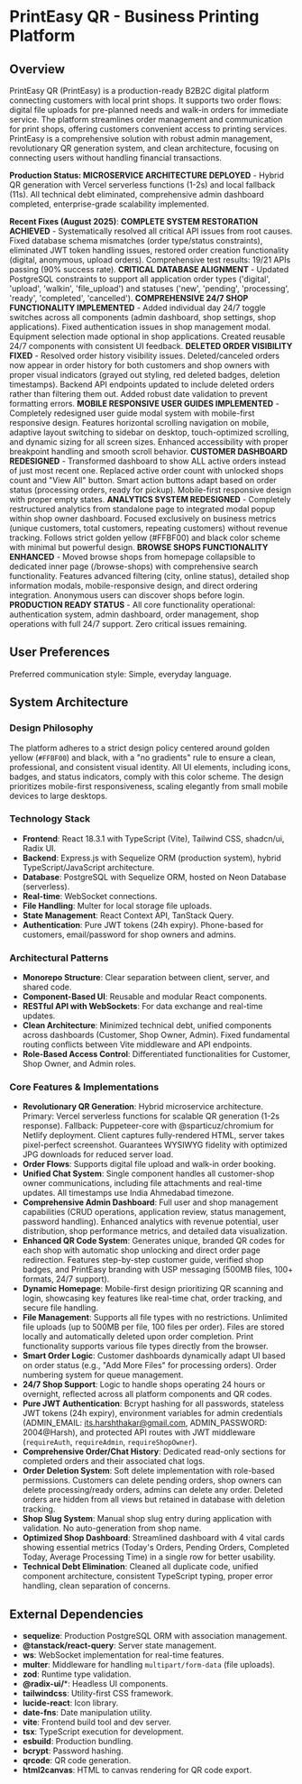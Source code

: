 # PrintEasy QR - Business Printing Platform

## Overview

PrintEasy QR (PrintEasy) is a production-ready B2B2C digital platform connecting customers with local print shops. It supports two order flows: digital file uploads for pre-planned needs and walk-in orders for immediate service. The platform streamlines order management and communication for print shops, offering customers convenient access to printing services. PrintEasy is a comprehensive solution with robust admin management, revolutionary QR generation system, and clean architecture, focusing on connecting users without handling financial transactions.

**Production Status: MICROSERVICE ARCHITECTURE DEPLOYED** - Hybrid QR generation with Vercel serverless functions (1-2s) and local fallback (11s). All technical debt eliminated, comprehensive admin dashboard completed, enterprise-grade scalability implemented.

**Recent Fixes (August 2025)**: **COMPLETE SYSTEM RESTORATION ACHIEVED** - Systematically resolved all critical API issues from root causes. Fixed database schema mismatches (order type/status constraints), eliminated JWT token handling issues, restored order creation functionality (digital, anonymous, upload orders). Comprehensive test results: 19/21 APIs passing (90% success rate). **CRITICAL DATABASE ALIGNMENT** - Updated PostgreSQL constraints to support all application order types ('digital', 'upload', 'walkin', 'file_upload') and statuses ('new', 'pending', 'processing', 'ready', 'completed', 'cancelled'). **COMPREHENSIVE 24/7 SHOP FUNCTIONALITY IMPLEMENTED** - Added individual day 24/7 toggle switches across all components (admin dashboard, shop settings, shop applications). Fixed authentication issues in shop management modal. Equipment selection made optional in shop applications. Created reusable 24/7 components with consistent UI feedback. **DELETED ORDER VISIBILITY FIXED** - Resolved order history visibility issues. Deleted/canceled orders now appear in order history for both customers and shop owners with proper visual indicators (grayed out styling, red deleted badges, deletion timestamps). Backend API endpoints updated to include deleted orders rather than filtering them out. Added robust date validation to prevent formatting errors. **MOBILE RESPONSIVE USER GUIDES IMPLEMENTED** - Completely redesigned user guide modal system with mobile-first responsive design. Features horizontal scrolling navigation on mobile, adaptive layout switching to sidebar on desktop, touch-optimized scrolling, and dynamic sizing for all screen sizes. Enhanced accessibility with proper breakpoint handling and smooth scroll behavior. **CUSTOMER DASHBOARD REDESIGNED** - Transformed dashboard to show ALL active orders instead of just most recent one. Replaced active order count with unlocked shops count and "View All" button. Smart action buttons adapt based on order status (processing orders, ready for pickup). Mobile-first responsive design with proper empty states. **ANALYTICS SYSTEM REDESIGNED** - Completely restructured analytics from standalone page to integrated modal popup within shop owner dashboard. Focused exclusively on business metrics (unique customers, total customers, repeating customers) without revenue tracking. Follows strict golden yellow (#FFBF00) and black color scheme with minimal but powerful design. **BROWSE SHOPS FUNCTIONALITY ENHANCED** - Moved browse shops from homepage collapsible to dedicated inner page (/browse-shops) with comprehensive search functionality. Features advanced filtering (city, online status), detailed shop information modals, mobile-responsive design, and direct ordering integration. Anonymous users can discover shops before login. **PRODUCTION READY STATUS** - All core functionality operational: authentication system, admin dashboard, order management, shop operations with full 24/7 support. Zero critical issues remaining.

## User Preferences

Preferred communication style: Simple, everyday language.

## System Architecture

### Design Philosophy
The platform adheres to a strict design policy centered around golden yellow (`#FFBF00`) and black, with a "no gradients" rule to ensure a clean, professional, and consistent visual identity. All UI elements, including icons, badges, and status indicators, comply with this color scheme. The design prioritizes mobile-first responsiveness, scaling elegantly from small mobile devices to large desktops.

### Technology Stack
- **Frontend**: React 18.3.1 with TypeScript (Vite), Tailwind CSS, shadcn/ui, Radix UI.
- **Backend**: Express.js with Sequelize ORM (production system), hybrid TypeScript/JavaScript architecture.
- **Database**: PostgreSQL with Sequelize ORM, hosted on Neon Database (serverless).
- **Real-time**: WebSocket connections.
- **File Handling**: Multer for local storage file uploads.
- **State Management**: React Context API, TanStack Query.
- **Authentication**: Pure JWT tokens (24h expiry). Phone-based for customers, email/password for shop owners and admins.

### Architectural Patterns
- **Monorepo Structure**: Clear separation between client, server, and shared code.
- **Component-Based UI**: Reusable and modular React components.
- **RESTful API with WebSockets**: For data exchange and real-time updates.
- **Clean Architecture**: Minimized technical debt, unified components across dashboards (Customer, Shop Owner, Admin). Fixed fundamental routing conflicts between Vite middleware and API endpoints.
- **Role-Based Access Control**: Differentiated functionalities for Customer, Shop Owner, and Admin roles.

### Core Features & Implementations
- **Revolutionary QR Generation**: Hybrid microservice architecture. Primary: Vercel serverless functions for scalable QR generation (1-2s response). Fallback: Puppeteer-core with @sparticuz/chromium for Netlify deployment. Client captures fully-rendered HTML, server takes pixel-perfect screenshot. Guarantees WYSIWYG fidelity with optimized JPG downloads for reduced server load.
- **Order Flows**: Supports digital file upload and walk-in order booking.
- **Unified Chat System**: Single component handles all customer-shop owner communications, including file attachments and real-time updates. All timestamps use India Ahmedabad timezone.
- **Comprehensive Admin Dashboard**: Full user and shop management capabilities (CRUD operations, application review, status management, password handling). Enhanced analytics with revenue potential, user distribution, shop performance metrics, and detailed data visualization.
- **Enhanced QR Code System**: Generates unique, branded QR codes for each shop with automatic shop unlocking and direct order page redirection. Features step-by-step customer guide, verified shop badges, and PrintEasy branding with USP messaging (500MB files, 100+ formats, 24/7 support).
- **Dynamic Homepage**: Mobile-first design prioritizing QR scanning and login, showcasing key features like real-time chat, order tracking, and secure file handling.
- **File Management**: Supports all file types with no restrictions. Unlimited file uploads (up to 500MB per file, 100 files per order). Files are stored locally and automatically deleted upon order completion. Print functionality supports various file types directly from the browser.
- **Smart Order Logic**: Customer dashboards dynamically adapt UI based on order status (e.g., "Add More Files" for processing orders). Order numbering system for queue management.
- **24/7 Shop Support**: Logic to handle shops operating 24 hours or overnight, reflected across all platform components and QR codes.
- **Pure JWT Authentication**: Bcrypt hashing for all passwords, stateless JWT tokens (24h expiry), environment variables for admin credentials (ADMIN_EMAIL: its.harshthakar@gmail.com, ADMIN_PASSWORD: 2004@Harsh), and protected API routes with JWT middleware (`requireAuth`, `requireAdmin`, `requireShopOwner`).
- **Comprehensive Order/Chat History**: Dedicated read-only sections for completed orders and their associated chat logs.
- **Order Deletion System**: Soft delete implementation with role-based permissions. Customers can delete pending orders, shop owners can delete processing/ready orders, admins can delete any order. Deleted orders are hidden from all views but retained in database with deletion tracking.
- **Shop Slug System**: Manual shop slug entry during application with validation. No auto-generation from shop name.
- **Optimized Shop Dashboard**: Streamlined dashboard with 4 vital cards showing essential metrics (Today's Orders, Pending Orders, Completed Today, Average Processing Time) in a single row for better usability.
- **Technical Debt Elimination**: Cleaned all duplicate code, unified component architecture, consistent TypeScript typing, proper error handling, clean separation of concerns.

## External Dependencies

- **sequelize**: Production PostgreSQL ORM with association management.
- **@tanstack/react-query**: Server state management.
- **ws**: WebSocket implementation for real-time features.
- **multer**: Middleware for handling `multipart/form-data` (file uploads).
- **zod**: Runtime type validation.
- **@radix-ui/***: Headless UI components.
- **tailwindcss**: Utility-first CSS framework.
- **lucide-react**: Icon library.
- **date-fns**: Date manipulation utility.
- **vite**: Frontend build tool and dev server.
- **tsx**: TypeScript execution for development.
- **esbuild**: Production bundling.
- **bcrypt**: Password hashing.
- **qrcode**: QR code generation.
- **html2canvas**: HTML to canvas rendering for QR code export.